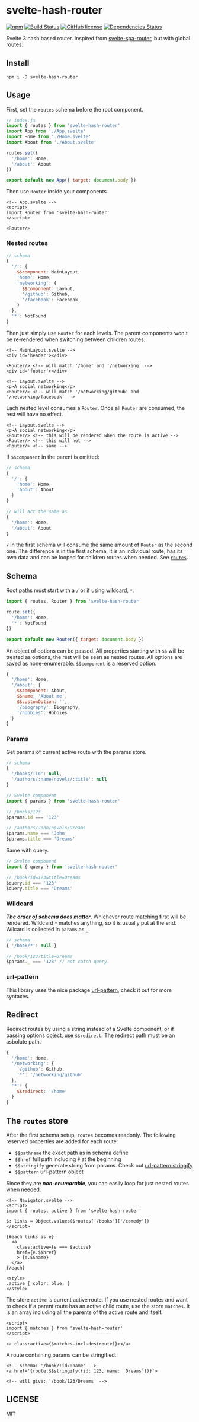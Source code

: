 # svelte-hash-router
[![npm](https://img.shields.io/npm/v/svelte-hash-router.svg)](https://www.npmjs.com/package/svelte-hash-router)
[![Build Status](https://travis-ci.org/pynnl/pug2svelte.svg?branch=master)](https://travis-ci.org/pynnl/pug2svelte)
[![GitHub license](https://img.shields.io/github/license/pynnl/svelte-hash-router.svg)](https://github.com/pynnl/svelte-hash-router/blob/master/LICENSE)
[![Dependencies Status](https://david-dm.org/pynnl/svelte-hash-router.svg)](https://github.com/pynnl/svelte-hash-router)

Svelte 3 hash based router. Inspired from [svelte-spa-router](https://github.com/ItalyPaleAle/svelte-spa-router), but with global routes.

## Install
```
npm i -D svelte-hash-router
```

## Usage
First, set the `routes` schema before the root component.
```javascript
// index.js
import { routes } from 'svelte-hash-router'
import App from './App.svelte'
import Home from './Home.svelte'
import About from './About.svelte'

routes.set({
  '/home': Home,
  '/about': About 
})

export default new App({ target: document.body })
```

Then use `Router` inside your components.
```svelte
<!-- App.svelte -->
<script>
import Router from 'svelte-hash-router'
</script>

<Router/>
```

### Nested routes
```javascript
// schema
{
  '/': {
    $$component: MainLayout,
    'home': Home,
    'networking': {
      $$component: Layout,
      '/github': Github,
      '/facebook': Facebook
    }
  },
  '*': NotFound
}
```

Then just simply use `Router` for each levels. The parent components won't be re-rendered when switching between children routes.
```svelte
<!-- MainLayout.svelte -->
<div id='header'></div>

<Router/> <!-- will match '/home' and '/networking' -->
<div id='footer'></div>

<!-- Layout.svelte -->
<p>A social networking</p>
<Router/> <!-- will match '/networking/github' and '/networking/facebook' -->
```

Each nested level consumes a `Router`. Once all `Router` are consumed, the rest will have no effect.
```svelte
<!-- Layout.svelte -->
<p>A social networking</p>
<Router/> <!-- this will be rendered when the route is active -->
<Router/> <!-- this will not -->
<Router/> <!-- same -->
```

If `$$component` in the parent is omitted:
```javascript
// schema
{
  '/': {
    'home': Home,
    'about': About
  }
}

// will act the same as
{
  '/home': Home,
  '/about': About
}
```
`/` in the first schema will consume the same amount of `Router` as the second one. The difference is in the first schema, it is an individual route, has its own data and can be looped for children routes when needed. See [`routes`](#the-routes-store).

## Schema
Root paths must start with a `/` or if using wildcard, `*`.
```javascript
import { routes, Router } from 'svelte-hash-router'

route.set({
  '/home': Home,
  '*': NotFound
})

export default new Router({ target: document.body })
```

An object of options can be passed. All properties starting with `$$` will be treated as options, the rest will be seen as nested routes. All options are saved as none-enumerable. `$$component` is a reserved option.
```javascript
{
  '/home': Home,
  '/about': {
    $$component: About,
    $$name: 'About me',
    $$customOption: '',
    '/biography': Biography,
    '/hobbies': Hobbies 
  }
}
```

### Params
Get params of current active route with the params store.
```javascript
// schema
{
  '/books/:id': null,
  '/authors/:name/novels/:title': null
}

// Svelte component
import { params } from 'svelte-hash-router'

// /books/123
$params.id === '123'

// /authors/John/novels/Dreams
$params.name === 'John'
$params.title === 'Dreams'

```

Same with query.
```javascript
// Svelte component
import { query } from 'svelte-hash-router'

// /book?id=123&title=Dreams
$query.id === '123'
$query.title === 'Dreams'
```

### Wildcard
__*The order of schema does matter*__. Whichever route matching first will be rendered. Wildcard `*` matches anything, so it is usually put at the end. Wilcard is collected in `params` as `_`.
```javascript
// schema
{ '/book/*': null }

// /book/123?title=Dreams
$params._ === '123' // not catch query
```

### url-pattern
This library uses the nice package [url-pattern](https://github.com/snd/url-pattern), check it out for more syntaxes.

## Redirect
Redirect routes by using a string instead of a Svelte component, or if passing options object, use `$$redirect`. The redirect path must be an asbolute path.
```javascript
{
  '/home': Home,
  '/networking': {
    '/github': Github,
    '*': '/networking/github'
  },
  '*': {
    $$redirect: '/home'
  }
}

```

## The `routes` store
After the first schema setup, `routes` becomes readonly. The following reserved properties are added for each route:

- `$$pathname` the exact path as in schema define
- `$$href` full path including `#` at the beginning
- `$$stringify` generate string from params. Check out [url-pattern stringify](https://github.com/snd/url-pattern#stringify-patterns)
- `$$pattern` url-pattern object

Since they are __*non-enumarable*__, you can easily loop for just nested routes when needed.
```svelte
<!-- Navigator.svelte -->
<script>
import { routes, active } from 'svelte-hash-router'

$: links = Object.values($routes['/books']['/comedy'])
</script>

{#each links as e}
  <a
    class:active={e === $active}
    href={e.$$href}
    > {e.$$name}
  </a>
{/each}

<style>
.active { color: blue; }
</style>
```

The store `active` is current active route. If you use nested routes and want to check if a parent route has an active child route, use the store `matches`. It is an array including all the parents of the active route and itself.
```svelte
<script>
import { matches } from 'svelte-hash-router'
</script>

<a class:active={$matches.includes(route)}></a>
```

A route containing params can be stringified.
```svelte
<!-- schema: '/book/:id/:name' -->
<a href='{route.$$stringify({id: 123, name: `Dreams`})}'>

<!-- will give: '/book/123/Dreams' -->
```

## LICENSE
MIT
